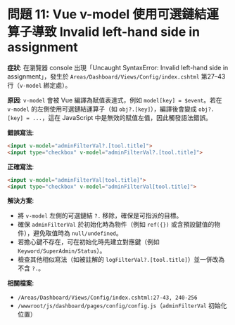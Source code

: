 # 問題 11: Vue v-model 使用可選鏈結運算子導致 Invalid left-hand side in assignment

**症狀**: 在瀏覽器 console 出現「Uncaught SyntaxError: Invalid left-hand side in assignment」，發生於 `Areas/Dashboard/Views/Config/index.cshtml` 第27–43行（`v-model` 綁定處）。

**原因**: `v-model` 會被 Vue 編譯為賦值表達式，例如 `model[key] = $event`。若在 `v-model` 的左側使用可選鏈結運算子（如 `obj?.[key]`），編譯後會變成 `obj?.[key] = ...`，這在 JavaScript 中是無效的賦值左值，因此觸發語法錯誤。

**錯誤寫法**:
```html
<input v-model="adminFilterVal?.[tool.title]">
<input type="checkbox" v-model="adminFilterVal?.[tool.title]">
```

**正確寫法**:
```html
<input v-model="adminFilterVal[tool.title]">
<input type="checkbox" v-model="adminFilterVal[tool.title]">
```

**解決方案**: 
- 將 `v-model` 左側的可選鏈結 `?.` 移除，確保是可指派的目標。
- 確保 `adminFilterVal` 於初始化時為物件（例如 `ref({})` 或含預設鍵值的物件），避免取值時為 `null/undefined`。
- 若擔心鍵不存在，可在初始化時先建立對應鍵（例如 `Keyword/SuperAdmin/Status`）。
- 檢查其他相似寫法（如被註解的 `logFilterVal?.[tool.title]`）並一併改為不含 `?.`。

**相關檔案**: 
- `/Areas/Dashboard/Views/Config/index.cshtml:27-43, 240-256`
- `/wwwroot/js/dashboard/pages/config/config.js`（`adminFilterVal` 初始化位置）